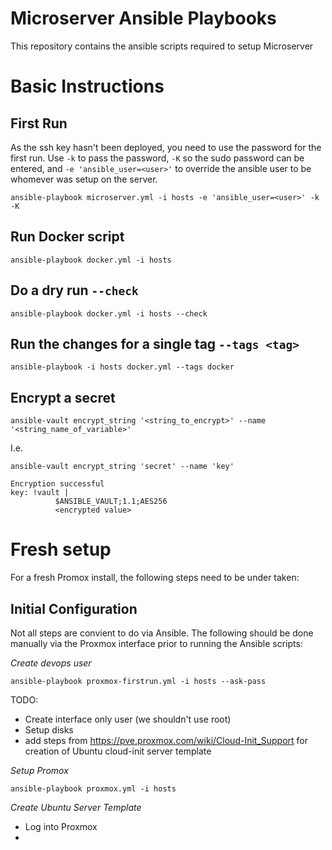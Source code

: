 # Microserver Ansible Playbooks

This repository contains the ansible scripts required to setup Microserver


# Basic Instructions

## First Run

As the ssh key hasn't been deployed, you need to use the password for the first run. Use ```-k``` to pass the password, ```-K``` so the sudo password can be entered, and ```-e 'ansible_user=<user>'``` to override the ansible user to be whomever was setup on the server.

```
ansible-playbook microserver.yml -i hosts -e 'ansible_user=<user>' -k -K
```

## Run Docker script

```
ansible-playbook docker.yml -i hosts
```

## Do a dry run ```--check```

```
ansible-playbook docker.yml -i hosts --check
```

## Run the changes for a single tag ```--tags <tag>```

```
ansible-playbook -i hosts docker.yml --tags docker
```

## Encrypt a secret

```
ansible-vault encrypt_string '<string_to_encrypt>' --name '<string_name_of_variable>'
```

I.e.
```
ansible-vault encrypt_string 'secret' --name 'key'

Encryption successful
key: !vault |
          $ANSIBLE_VAULT;1.1;AES256
          <encrypted value>
```

# Fresh setup

For a fresh Promox install, the following steps need to be under taken:

## Initial Configuration
Not all steps are convient to do via Ansible. The following should be done manually via the Proxmox interface prior to running the Ansible scripts:

*Create devops user*
```
ansible-playbook proxmox-firstrun.yml -i hosts --ask-pass
```

TODO:
* Create interface only user (we shouldn't use root)
* Setup disks
* add steps from https://pve.proxmox.com/wiki/Cloud-Init_Support for creation of Ubuntu cloud-init server template

*Setup Promox*
```
ansible-playbook proxmox.yml -i hosts
```

*Create Ubuntu Server Template*
* Log into Proxmox
* 
